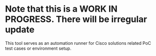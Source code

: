 # Note that this is a WORK IN PROGRESS. There will be irregular update

This tool serves as an automation runner for Cisco solutions related PoC test cases or environment setup.